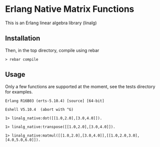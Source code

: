 Erlang Native Matrix Functions
============================

This is an Erlang linear algebra library (linalg)

Installation
-----

Then, in the top directory, compile using rebar

	> rebar compile

Usage
-----

Only a few functions are supported at the moment, see the tests directory for examples.

	Erlang R16B03 (erts-5.10.4) [source] [64-bit] 

	Eshell V5.10.4  (abort with ^G)

	1> linalg_native:dot([[1.0,2.0],[3.0,4.0]]).

	1> linalg_native:transpose([[1.0,2.0],[3.0,4.0]]).

	1> linalg_native:matmul([[1.0,2.0],[3.0,4.0]],[[1.0,2.0,3.0],[4.0,5.0,6.0]]).



